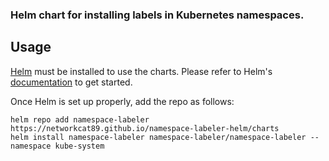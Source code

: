 ### Helm chart for installing labels in Kubernetes namespaces.

## Usage

[Helm](https://helm.sh) must be installed to use the charts.
Please refer to Helm's [documentation](https://helm.sh/docs/) to get started.

Once Helm is set up properly, add the repo as follows:

```console
helm repo add namespace-labeler https://networkcat89.github.io/namespace-labeler-helm/charts
helm install namespace-labeler namespace-labeler/namespace-labeler --namespace kube-system
```